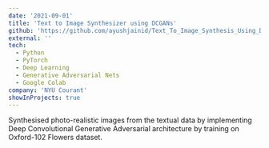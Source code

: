 ```yaml
---
date: '2021-09-01'
title: 'Text to Image Synthesizer using DCGANs'
github: 'https://github.com/ayushjainid/Text_To_Image_Synthesis_Using_DCGAN'
external: ''
tech:
  - Python
  - PyTorch
  - Deep Learning
  - Generative Adversarial Nets
  - Google Colab
company: 'NYU Courant'
showInProjects: true
---
```


Synthesised photo-realistic images from the textual data by implementing Deep Convolutional Generative Adversarial architecture by training on Oxford-102 Flowers dataset.



